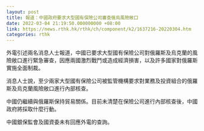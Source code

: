 ```yaml
---
layout: post
title: 報道：中國政府要求大型國有保險公司審查俄烏風險敞口
date: 2022-03-04 21:19:50.000000000 +08:00
link: https://news.rthk.hk/rthk/ch/component/k2/1637216-20220304.htm
categories: rthk
---
```


外電引述兩名消息人士報道，中國已要求大型國有保險公司對俄羅斯及烏克蘭的風險敞口進行緊急審查，因應兩國激烈戰鬥或造成經濟損害，以及許多國家對俄羅斯實施全面制裁。

消息人士說，至少兩家大型國有保險公司被監管機構要求對業務及投資組合的俄羅斯及烏克蘭風險敞口進行內部核查。

中國仍繼續與俄羅斯保持貿易關係。目前未清楚在保險公司進行內部核查後，中國政府將採取什麼行動。

中國銀保監會及國資委未有回應外電的查詢。
